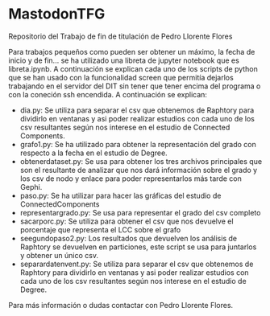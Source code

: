 # MastodonTFG
Repositorio del Trabajo de fin de titulación de Pedro Llorente Flores

Para trabajos pequeños como pueden ser obtener un máximo, la fecha de inicio y de fin... se ha utilizado una libreta de jupyter notebook que es libreta.ipynb. A continuación se explican cada uno de los scripts de python que se han usado con la funcionalidad screen que permitía dejarlos trabajando en el servidor del DIT sin tener que tener encima del programa o con la coneción ssh encendida. A continuación se explican:

- dia.py: Se utiliza para separar el csv que obtenemos de Raphtory para dividirlo en ventanas y asi poder realizar estudios con cada uno de los csv resultantes según nos interese en el estudio de Connected Components.
- grafo1.py: Se ha utilizado para obtener la representación del grado con respecto a la fecha en el estudio de Degree.
- obtenerdataset.py: Se usa para obtener los tres archivos principales que son el resultante de analizar que nos dará información sobre el grado y los csv de nodo y enlace para poder representarlos más tarde con Gephi.
- paso.py: Se ha utilizar para hacer las gráficas del estudio de ConnectedComponents
- representargrado.py: Se usa para representar el grado del csv completo
- sacarporc.py: Se utiliza para obtener el csv que nos devuelve el porcentaje que representa el LCC sobre el grafo
- seegundopaso2.py: Los resultados que devuelven los análisis de Raphtory se devuelven en particiones, este script se usa para juntarlos y obtener un único csv.
- separardatenvent.py: Se utiliza para separar el csv que obtenemos de Raphtory para dividirlo en ventanas y asi poder realizar estudios con cada uno de los csv resultantes según nos interese en el estudio de Degree.

Para más información o dudas contactar con Pedro Llorente Flores.
